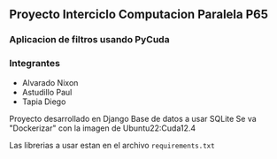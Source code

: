 ## Proyecto Interciclo Computacion Paralela P65
### Aplicacion de filtros usando PyCuda
### Integrantes
* Alvarado Nixon
* Astudillo Paul
* Tapia Diego

Proyecto desarrollado en Django
Base de datos a usar SQLite
Se va "Dockerizar" con la imagen de Ubuntu22:Cuda12.4

Las librerias a usar estan en el archivo ```requirements.txt```

